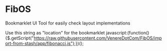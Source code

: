 # FibOS
Bookmarklet UI Tool for easily check layout implementations

Use this string as "location" for the bookmarklet
    javascript:(function(){$.getScript("https://raw.githubusercontent.com/VenereDotCom/FibOS/import-from-stash/app/fibonacci.js");})();
